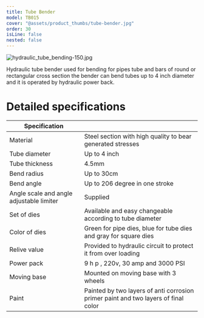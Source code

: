 ```yaml
---
title: Tube Bender
model: TB015
cover: "@assets/product_thumbs/tube-bender.jpg"
order: 30
isLine: false
nested: false
---
```


![hydraulic_tube_bending-150.jpg](@assets/article_images/tube-bender/hydraulic_tube_bending-150.jpg)

Hydraulic tube bender used for bending for pipes tube and bars of round or rectangular cross section the bender can bend tubes up to 4 inch diameter and it is operated by hydraulic power back.

# Detailed specifications

| Specification                            |                                                                                    |
| ---------------------------------------- | ---------------------------------------------------------------------------------- |
| Material                                 | Steel section with high quality to bear generated stresses                         |
| Tube diameter                            | Up to 4 inch                                                                       |
| Tube thickness                           | 4.5mm                                                                              |
| Bend radius                              | Up to 30cm                                                                         |
| Bend angle                               | Up to 206 degree in one stroke                                                     |
| Angle scale and angle adjustable limiter | Supplied                                                                           |
| Set of dies                              | Available and easy changeable according to tube diameter                           |
| Color of dies                            | Green for pipe dies, blue for tube dies and gray for square dies                   |
| Relive value                             | Provided to hydraulic circuit to protect it from over loading                      |
| Power pack                               | 9 h p , 220v, 30 amp and 3000 PSI                                                  |
| Moving base                              | Mounted on moving base with 3 wheels                                               |
| Paint                                    | Painted by two layers of anti corrosion primer paint and two layers of final color |
